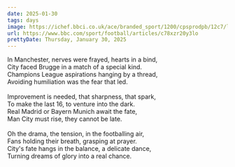 ```yaml
---
date: 2025-01-30
tags: days
image: https://ichef.bbci.co.uk/ace/branded_sport/1200/cpsprodpb/12c7/live/179558b0-de9d-11ef-a675-95bda166cb56.jpg
url: https://www.bbc.com/sport/football/articles/c78xzr20y3lo
prettyDate: Thursday, January 30, 2025
---
```

In Manchester, nerves were frayed, hearts in a bind,<br>City faced Brugge in a match of a special kind.<br>Champions League aspirations hanging by a thread,<br>Avoiding humiliation was the fear that led.<br><br>Improvement is needed, that sharpness, that spark,<br>To make the last 16, to venture into the dark.<br>Real Madrid or Bayern Munich await the fate,<br>Man City must rise, they cannot be late.<br><br>Oh the drama, the tension, in the footballing air,<br>Fans holding their breath, grasping at prayer.<br>City's fate hangs in the balance, a delicate dance,<br>Turning dreams of glory into a real chance.